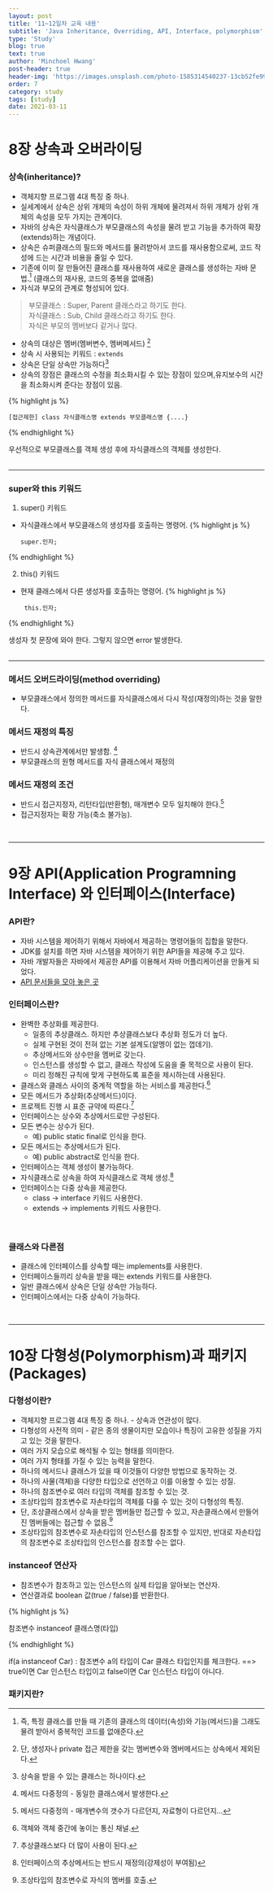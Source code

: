 ```yaml
---
layout: post
title: '11~12일차 교육 내용'
subtitle: 'Java Inheritance, Overriding, API, Interface, polymorphism'
type: 'Study'
blog: true
text: true
author: 'Minchoel Hwang'
post-header: true
header-img: 'https://images.unsplash.com/photo-1585314540237-13cb52fe9998?ixid=MXwxMjA3fDB8MHxwaG90by1wYWdlfHx8fGVufDB8fHw%3D&ixlib=rb-1.2.1&auto=format&fit=crop&w=1051&q=80'
order: 7
category: study
tags: [study]
date: 2021-03-11
---
```


# 8장 상속과 오버라이딩

### 상속(inheritance)?

- 객체지향 프로그램 4대 특징 중 하나.
- 실세계에서 상속은 상위 개체의 속성이 하위 개체에 물려져서 하위 개체가 상위 개체의 속성을 모두 가지는 관계이다.
- 자바의 상속은 자식클래스가 부모클래스의 속성을 물려 받고 기능을 추가하여 확장(extends)하는 개념이다.
- 상속은 슈퍼클래스의 필드와 메서드를 물려받아서 코드를 재사용함으로써, 코드 작성에 드는 시간과 비용을 줄일 수 있다.
- 기존에 이미 잘 만들어진 클래스를 재사용하여 새로운 클래스를 생성하는 자바 문법.[^1] (클래스의 재사용, 코드의 중복을 없애줌)
- 자식과 부모의 관계로 형성되어 있다.

> 부모클래스 : Super, Parent 클래스라고 하기도 한다. <br/>
> 자식클래스 : Sub, Child 클래스라고 하기도 한다. <br/>
> 자식은 부모의 멤버보다 같거나 많다.

- 상속의 대상은 멤버(멤버변수, 멤버메서드) [^2]
- 상속 시 사용되는 키워드 : `extends`
- 상속은 단일 상속만 가능하다[^3]
- 상속의 장점은 클래스의 수정을 최소화시킬 수 있는 장점이 있으며,유지보수의 시간을 최소화시켜 준다는 장점이 있음.

{% highlight js %}

    [접근제한] class 자식클래스명 extends 부모클래스명 {....}

{% endhighlight %}

<figcaption>우선적으로 부모클래스를 객체 생성 후에 자식클래스의 객체를 생성한다.</figcaption>

[^1]: 즉, 특정 클래스를 만들 때 기존의 클래스의 데이터(속성)와 기능(메서드)을 그래도 물려 받아서 중복적인 코드를 없애준다.
[^2]: 단, 생성자나 private 접근 제한을 갖는 멤버변수와 멤버메서드는 상속에서 제외된다.
[^3]: 상속을 받을 수 있는 클래스는 하나이다.

<br/>

---

### super와 this 키워드

1. super() 키워드

- 자식클래스에서 부모클래스의 생성자를 호출하는 명령어.
  {% highlight js %}

      super.인자;

{% endhighlight %}

2.  this() 키워드

- 현재 클래스에서 다른 생성자를 호출하는 명령어.
  {% highlight js %}

       this.인자;

{% endhighlight %}

<figcaption> 생성자 첫 문장에 와야 한다. 그렇지 않으면 error 발생한다.</figcaption>

<br/>

---

### 메서드 오버드라이딩(method overriding)

- 부모클래스에서 정의한 메서드를 자식클래스에서 다시 작성(재정의)하는 것을 말한다.

### 메서드 재정의 특징

- 반드시 상속관계에서만 발생함. [^4]
- 부모클래스의 원형 메서드를 자식 클래스에서 재정의

[^4]: 메서드 다중정의 - 동일한 클래스에서 발생한다.

### 메서드 재정의 조건

- 반드시 접근지정자, 리턴타입(반환형), 매개변수 모두 일치해야 한다.[^5]
- 접근지정자는 확장 가능(축소 불가능).

[^5]: 메서드 다중정의 - 매개변수의 갯수가 다르던지, 자료형이 다르던지...

<br/>

---

# 9장 API(Application Programning Interface) 와 인터페이스(Interface)

### API란?

- 자바 시스템을 제어하기 위해서 자바에서 제공하는 명령어들의 집합을 말한다.
- JDK를 설치를 하면 자바 시스템을 제어하기 위한 API들을 제공해 주고 있다.
- 자바 개발자들은 자바에서 제공한 API를 이용해서 자바 어플리케이션을 만들게 되었다.
- [API 문서들을 모아 놓은 곳](http://docs.oracle.com/javase/8/docs/api/)

### 인터페이스란?

- 완벽한 추상화를 제공한다.
  - 일종의 추상클래스. 하지만 추상클래스보다 추상화 정도가 더 높다.
  - 실제 구현된 것이 전혀 없는 기본 설계도(알멩이 없는 껍데기).
  - 추상메서드와 상수만을 멤버로 갖는다.
  - 인스턴스를 생성할 수 없고, 클래스 작성에 도움을 줄 목적으로 사용이 된다.
  - 미리 정해진 규칙에 맞게 구현하도록 표준을 제시하는데 사용된다.
- 클래스와 클래스 사이의 중계적 역할을 하는 서비스를 제공한다.[^6]
- 모든 메서드가 추상화(추상메서드)이다.
- 프로젝트 진행 시 표준 규약에 따른다.[^7]
- 인터페이스는 상수와 추상메서드로만 구성된다.
- 모든 변수는 상수가 된다.
  - 예) public static final로 인식을 한다.
- 모든 메서드는 추상메서드가 된다.
  - 예) public abstract로 인식을 한다.
- 인터페이스는 객체 생성이 불가능하다.
- 자식클래스로 상속을 하여 자식클래스로 객체 생성.[^8]
- 인터페이스는 다중 상속을 제공한다.
  - class -> interface 키워드 사용한다.
  - extends -> implements 키워드 사용한다.

[^6]: 객체와 객체 중간에 놓이는 통신 채널.
[^7]: 추상클래스보다 더 많이 사용이 된다.
[^8]: 인터페이스의 추상메서드는 반드시 재정의(강제성이 부여됨)

<br/>

### 클래스와 다른점

- 클래스에 인터페이스를 상속할 때는 implements를 사용한다.
- 인터페이스들끼리 상속을 받을 때는 extends 키워드를 사용한다.
- 일반 클래스에서 상속은 단일 상속만 가능하다.
- 인터페이스에서는 다중 상속이 가능하다.

<br/>

---

# 10장 다형성(Polymorphism)과 패키지(Packages)

### 다형성이란?

- 객체지향 프로그램 4대 특징 중 하나. - 상속과 연관성이 많다.
- 다형성의 사전적 의미 - 같은 종의 생물이지만 모습이나 특징이 고유한 성질을 가지고 있는 것을 말한다.
- 여러 가지 모습으로 해석될 수 있는 형태를 의미한다.
- 여러 가지 형태를 가질 수 있는 능력을 말한다.
- 하나의 메서드나 클래스가 있을 때 이것들이 다양한 방법으로 동작하는 것.
- 하나의 사물(객체)을 다양한 타입으로 선언하고 이를 이용할 수 있는 성질.
- 하나의 참조변수로 여러 타입의 객체를 참조할 수 있는 것.
- 조상타입의 참조변수로 자손타입의 객체를 다룰 수 있는 것이 다형성의 특징.
- 단, 조상클래스에서 상속을 받은 멤버들만 접근할 수 있고, 자손클래스에서 만들어진 멤버들에는 접근할 수 없음.[^9]
- 조상타입의 참조변수로 자손타입의 인스턴스를 참조할 수 있지만, 반대로 자손타입의 참조변수로 조상타입의 인스턴스를 참조할 수는 없다.

### instanceof 연산자

- 참조변수가 참조하고 있는 인스턴스의 실제 타입을 알아보는 연산자.
- 연산결과로 boolean 값(true / false)를 반환한다.

{% highlight js %}

참조변수 instanceof 클래스명(타입)

{% endhighlight %}

<figcaption>if(a instanceof Car) : 참조변수 a의 타입이 Car 클래스 타입인지를 체크한다. ==> true이면 Car 인스턴스 타입이고 false이면 Car 인스턴스 타입이 아니다.</figcaption>

### 패키지란?

[^9]: 조상타입의 참조변수로 자식의 멤버를 호출.
